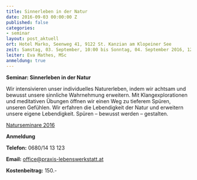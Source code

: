 ```yaml
---
title: Sinnerleben in der Natur
date: 2016-09-03 00:00:00 Z
published: false
categories:
- seminar
layout: post_aktuell
ort: Hotel Marko, Seenweg 41, 9122 St. Kanzian am Klopeiner See
zeit: Samstag, 03. September, 10:00 bis Sonntag, 04. September 2016, 12:30
leiter: Eva Mathes, MSc
anmeldung: true
---
```


**Seminar: Sinnerleben in der Natur**

Wir intensivieren unser individuelles Naturerleben, indem wir achtsam und bewusst unsere sinnliche Wahrnehmung erweitern. Mit Klangexplorationen und meditativen Übungen öffnen wir einen Weg zu tieferem Spüren, unseren Gefühlen. Wir erfahren die Lebendigkeit der Natur und erweitern unsere eigene Lebendigkeit. Spüren – bewusst werden – gestalten.

[Naturseminare 2016](http://www.praxis-lebenswerkstatt.at/natur_als_urkraft_erleben.pdf)

**Anmeldung**

**Telefon:** 0680/14 13 123

**Email:** office@praxis-lebenswerkstatt.at

**Kostenbeitrag:** 150.-

